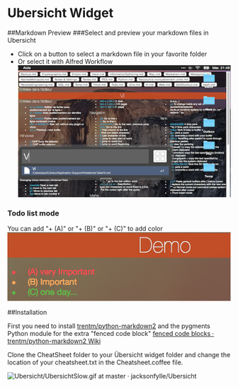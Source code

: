 # Ubersicht Widget

##Markdown Preview
###Select and preview your markdown files in Ubersicht
+ Click on a button to select a markdown file in your favorite folder
+ Or select it with Alfred Workflow
![Ubersicht/PicturesWidget.png at master · jacksonfylle/Ubersicht](https://github.com/jacksonfylle/Ubersicht/blob/master/screenshot.png)

### Todo list mode

You can add "+ (A)" or "+ (B)" or "+ (C)" to add color
![todolist](https://github.com/jacksonfylle/Ubersicht/blob/master/todolist.png)

##Installation

First you need to install [trentm/python-markdown2](https://github.com/trentm/python-markdown2) and the pygments Python module for the extra "fenced code block" [fenced code blocks · trentm/python-markdown2 Wiki](https://github.com/trentm/python-markdown2/wiki/fenced-code-blocks)

Clone the CheatSheet folder to your Übersicht widget folder and change the location of your cheatsheet.txt in the Cheatsheet.coffee file.

![Ubersicht/UbersichtSlow.gif at master · jacksonfylle/Ubersicht](https://github.com/jacksonfylle/Ubersicht/blob/master/UbersichtSlow.gif)
